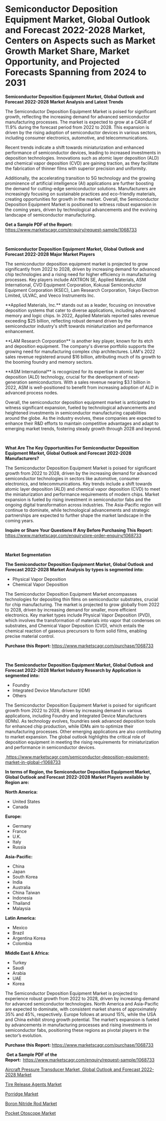 <p><h1>Semiconductor Deposition Equipment Market, Global Outlook and Forecast 2022-2028 Market, Centers on Aspects such as Market Growth Market Share, Market Opportunity, and Projected Forecasts Spanning from 2024 to 2031</h1></p><p><strong>Semiconductor Deposition Equipment Market, Global Outlook and Forecast 2022-2028 Market Analysis and Latest Trends</strong></p>
<p><p>The Semiconductor Deposition Equipment Market is poised for significant growth, reflecting the increasing demand for advanced semiconductor manufacturing processes. The market is expected to grow at a CAGR of 11.9% during the forecast period from 2022 to 2028. This expansion is driven by the rising adoption of semiconductor devices in various sectors, including consumer electronics, automotive, and telecommunications.</p><p>Recent trends indicate a shift towards miniaturization and enhanced performance of semiconductor devices, leading to increased investments in deposition technologies. Innovations such as atomic layer deposition (ALD) and chemical vapor deposition (CVD) are gaining traction, as they facilitate the fabrication of thinner films with superior precision and uniformity.</p><p>Additionally, the accelerating transition to 5G technology and the growing prominence of artificial intelligence (AI) applications are further boosting the demand for cutting-edge semiconductor solutions. Manufacturers are increasingly focusing on sustainable practices and eco-friendly materials, creating opportunities for growth in the market. Overall, the Semiconductor Deposition Equipment Market is positioned to witness robust expansion in the coming years, driven by technological advancements and the evolving landscape of semiconductor manufacturing.</p></p>
<p><strong>Get a Sample PDF of the Report:&nbsp;</strong> <a href="https://www.marketscagr.com/enquiry/request-sample/1068733">https://www.marketscagr.com/enquiry/request-sample/1068733</a></p>
<p>&nbsp;</p>
<p><strong>Semiconductor Deposition Equipment Market, Global Outlook and Forecast 2022-2028 Major Market Players</strong></p>
<p><p>The semiconductor deposition equipment market is projected to grow significantly from 2022 to 2028, driven by increasing demand for advanced chip technologies and a rising need for higher efficiency in manufacturing processes. Key players include AIXTRON SE, Applied Materials, ASM International, CVD Equipment Corporation, Kokusai Semiconductor Equipment Corporation (KSEC), Lam Research Corporation, Tokyo Electron Limited, ULVAC, and Veeco Instruments Inc.</p><p>**Applied Materials, Inc.** stands out as a leader, focusing on innovative deposition systems that cater to diverse applications, including advanced memory and logic chips. In 2022, Applied Materials reported sales revenue exceeding $25 billion, reflecting robust demand driven by the semiconductor industry's shift towards miniaturization and performance enhancement.</p><p>**LAM Research Corporation** is another key player, known for its etch and deposition equipment. The company's diverse portfolio supports the growing need for manufacturing complex chip architectures. LAM's 2022 sales revenue registered around $16 billion, attributing much of its growth to the booming foundry and memory sectors.</p><p>**ASM International** is recognized for its expertise in atomic layer deposition (ALD) technology, crucial for the development of next-generation semiconductors. With a sales revenue nearing $3.1 billion in 2022, ASM is well-positioned to benefit from increasing adoption of ALD in advanced process nodes.</p><p>Overall, the semiconductor deposition equipment market is anticipated to witness significant expansion, fueled by technological advancements and heightened investments in semiconductor manufacturing capabilities around the globe. As the industry evolves, these companies are expected to enhance their R&D efforts to maintain competitive advantages and adapt to emerging market trends, fostering steady growth through 2028 and beyond.</p></p>
<p>&nbsp;</p>
<p><strong>What Are The Key Opportunities For Semiconductor Deposition Equipment Market, Global Outlook and Forecast 2022-2028 Manufacturers?</strong></p>
<p><p>The Semiconductor Deposition Equipment Market is poised for significant growth from 2022 to 2028, driven by the increasing demand for advanced semiconductor technologies in sectors like automotive, consumer electronics, and telecommunications. Key trends include a shift towards atomic layer deposition (ALD) and chemical vapor deposition (CVD) to meet the miniaturization and performance requirements of modern chips. Market expansion is fueled by rising investment in semiconductor fabs and the ongoing digital transformation across industries. The Asia-Pacific region will continue to dominate, while technological advancements and strategic partnerships are expected to further shape the market landscape in the coming years.</p></p>
<p><strong>Inquire or Share Your Questions If Any Before Purchasing This Report:</strong> <a href="https://www.marketscagr.com/enquiry/pre-order-enquiry/1068733">https://www.marketscagr.com/enquiry/pre-order-enquiry/1068733</a></p>
<p>&nbsp;</p>
<p><strong>Market Segmentation</strong></p>
<p><strong>The Semiconductor Deposition Equipment Market, Global Outlook and Forecast 2022-2028 Market Analysis by types is segmented into:</strong></p>
<p><ul><li>Physical Vapor Deposition</li><li>Chemical Vapor Deposition</li></ul></p>
<p><p>The Semiconductor Deposition Equipment Market encompasses technologies for depositing thin films on semiconductor substrates, crucial for chip manufacturing. The market is projected to grow globally from 2022 to 2028, driven by increasing demand for smaller, more efficient electronics. Key market types include Physical Vapor Deposition (PVD), which involves the transformation of materials into vapor that condenses on substrates, and Chemical Vapor Deposition (CVD), which entails the chemical reaction of gaseous precursors to form solid films, enabling precise material control.</p></p>
<p><strong>Purchase this Report:&nbsp;</strong><a href="https://www.marketscagr.com/purchase/1068733">https://www.marketscagr.com/purchase/1068733</a></p>
<p>&nbsp;</p>
<p><strong>The Semiconductor Deposition Equipment Market, Global Outlook and Forecast 2022-2028 Market Industry Research by Application is segmented into:</strong></p>
<p><ul><li>Foundry</li><li>Integrated Device Manufacturer (IDM)</li><li>Others</li></ul></p>
<p><p>The Semiconductor Deposition Equipment Market is poised for significant growth from 2022 to 2028, driven by increasing demand in various applications, including Foundry and Integrated Device Manufacturers (IDMs). As technology evolves, foundries seek advanced deposition tools for enhanced chip production, while IDMs aim to optimize their manufacturing processes. Other emerging applications are also contributing to market expansion. The global outlook highlights the critical role of deposition equipment in meeting the rising requirements for miniaturization and performance in semiconductor devices.</p></p>
<p><a href="https://www.marketscagr.com/semiconductor-deposition-equipment-market-in-global-r1068733">&nbsp;https://www.marketscagr.com/semiconductor-deposition-equipment-market-in-global-r1068733</a></p>
<p><strong>In terms of Region, the Semiconductor Deposition Equipment Market, Global Outlook and Forecast 2022-2028 Market Players available by Region are:</strong></p>
<p>
    <p> <strong> North America: </strong>
        <ul>
            <li>United States</li>
            <li>Canada</li>
        </ul>
        </p> 
    <p> <strong> Europe: </strong>
        <ul>
            <li>Germany</li>
            <li>France</li>
            <li>U.K.</li>
            <li>Italy</li>
            <li>Russia</li>
        </ul>
        </p> 
    <p> <strong> Asia-Pacific: </strong>
        <ul>
            <li>China</li>
            <li>Japan</li>
            <li>South Korea</li>
            <li>India</li>
            <li>Australia</li>
            <li>China Taiwan</li>
            <li>Indonesia</li>
            <li>Thailand</li>
            <li>Malaysia</li>
        </ul>
        </p> 
    <p> <strong> Latin America: </strong>
        <ul>
            <li>Mexico</li>
            <li>Brazil</li>
            <li>Argentina Korea</li>
            <li>Colombia</li>
        </ul>
        </p> 
    <p> <strong> Middle East & Africa: </strong>
        <ul>
            <li>Turkey</li>
            <li>Saudi</li>
            <li>Arabia</li>
            <li>UAE</li>
            <li>Korea</li>
        </ul>
    </p>
    </p>
<p><p>The Semiconductor Deposition Equipment Market is projected to experience robust growth from 2022 to 2028, driven by increasing demand for advanced semiconductor technologies. North America and Asia-Pacific are expected to dominate, with consistent market shares of approximately 35% and 45%, respectively. Europe follows at around 15%, while the USA and China exhibit strong growth potential. The market’s expansion is fueled by advancements in manufacturing processes and rising investments in semiconductor fabs, positioning these regions as pivotal players in the sector’s evolution.</p></p>
<p><strong>Purchase this Report: </strong><a href="https://www.marketscagr.com/purchase/1068733">https://www.marketscagr.com/purchase/1068733</a></p>
<p>&nbsp;<strong>Get a Sample PDF of the Report:&nbsp;&nbsp;</strong><a href="https://www.marketscagr.com/enquiry/request-sample/1068733">https://www.marketscagr.com/enquiry/request-sample/1068733</a></p>
<p><strong></strong></p>
<p><p><a href="https://github.com/marloy8/Market-Research-Report-List-6/blob/main/aircraft-pressure-transducer-market-global-outlook-and-forecast-2022-2028-market.md">Aircraft Pressure Transducer Market, Global Outlook and Forecast 2022-2028 Market</a></p><p><a href="https://issuu.com/reportprime-2/docs/tire-release-agents-market-size-203_b0c8e73f386b05">Tire Release Agents Market</a></p><p><a href="https://www.linkedin.com/pulse/global-porridge-industry-research-report-competitive-eqzfe?trackingId=4VE%2Fd7YRS2%2B33XNLLPT8%2Fw%3D%3D">Porridge Market</a></p><p><a href="https://issuu.com/reportprime-2/docs/boron-nitride-rod-market-size-2030._593a9b26db4675">Boron Nitride Rod Market</a></p><p><a href="https://www.linkedin.com/pulse/pocket-otoscope-market-size-growing-cagr-122-report-covers-analysis-3ibgf?trackingId=owBiGH61Tbas0dAKb3THdA%3D%3D">Pocket Otoscope Market</a></p></p>
